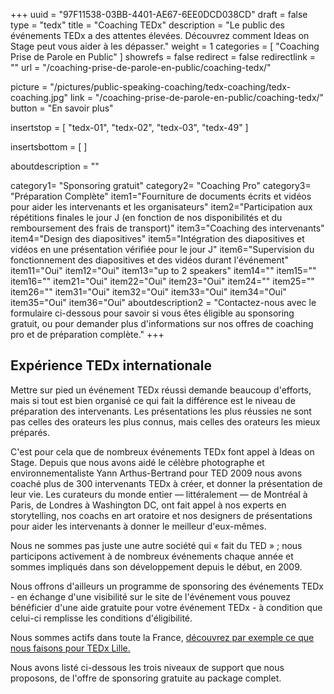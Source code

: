 +++
uuid		= "97F11538-03BB-4401-AE67-6EE0DCD038CD"
draft		= false
type		= "tedx"
title		= "Coaching TEDx"
description	= "Le public des événements TEDx a des attentes élevées. Découvrez comment Ideas on Stage peut vous aider à les dépasser."
weight		= 1
categories	= [ "Coaching Prise de Parole en Public" ]
showrefs	= false
redirect	= false
redirectlink = ""
url 		= "/coaching-prise-de-parole-en-public/coaching-tedx/"

picture		= "/pictures/public-speaking-coaching/tedx-coaching/tedx-coaching.jpg"
link			= "/coaching-prise-de-parole-en-public/coaching-tedx/"
button		= "En savoir plus"

insertstop		= [
	"tedx-01",
	"tedx-02",
	"tedx-03",
	"tedx-49"
]

insertsbottom	= [
]

aboutdescription = ""

category1= "Sponsoring gratuit"
category2= "Coaching Pro"
category3= "Préparation Complète"
item1="Fourniture de documents écrits et vidéos pour aider les intervenants et les organisateurs"
item2="Participation aux répétitions finales le jour J (en fonction de nos disponibilités et du remboursement des frais de transport)"
item3="Coaching des intervenants"
item4="Design des diapositives"
item5="Intégration des diapositives et vidéos en une présentation vérifiée pour le jour J"
item6="Supervision du fonctionnement des diapositives et des vidéos durant l'événement"
item11="Oui"
item12="Oui"
item13="up to 2 speakers"
item14=""
item15=""
item16=""
item21="Oui"
item22="Oui"
item23="Oui"
item24=""
item25=""
item26=""
item31="Oui"
item32="Oui"
item33="Oui"
item34="Oui"
item35="Oui"
item36="Oui"
aboutdescription2 = "Contactez-nous avec le formulaire ci-dessous pour savoir si vous êtes éligible au sponsoring gratuit, ou pour demander plus d'informations sur nos offres de coaching pro et de préparation complète."
+++
## Expérience TEDx internationale
Mettre sur pied un événement TEDx réussi demande beaucoup d'efforts, mais si  tout est bien organisé ce qui fait la différence est le niveau de préparation des intervenants. Les présentations les plus réussies ne sont pas celles des orateurs les plus connus, mais celles des orateurs les mieux préparés.

C'est pour cela que de nombreux événements TEDx font appel à Ideas on Stage. Depuis que nous avons aidé le célèbre photographe et environnementaliste Yann Arthus-Bertrand pour TED 2009 nous avons coaché plus de 300 intervenants TEDx à créer, et donner la présentation de leur vie. Les curateurs du monde entier — littéralement — de Montréal à Paris, de Londres à Washington DC, ont fait appel à nos experts en storytelling, nos coachs en art oratoire et nos designers de présentations pour aider les intervenants à donner le meilleur d'eux-mêmes.

Nous ne sommes pas juste une autre société qui « fait du TED » ; nous participons activement à de nombreux événements chaque année et sommes impliqués dans son développement depuis le début, en 2009.

Nous offrons d'ailleurs un programme de sponsoring des événements TEDx - en échange d'une visibilité sur le site de l'événement vous pouvez bénéficier d'une aide gratuite pour votre événement TEDx - à condition que celui-ci remplisse les conditions d'éligibilité.

Nous sommes actifs dans toute la France, [découvrez par exemple ce que nous faisons pour TEDx Lille.](/coaching-prise-de-parole-en-public/coaching-tedx-lille/) 

Nous avons listé ci-dessous les trois niveaux de support que nous proposons, de l'offre de sponsoring gratuite au package complet.